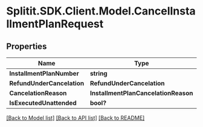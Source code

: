 # Splitit.SDK.Client.Model.CancelInstallmentPlanRequest
## Properties

Name | Type | Description | Notes
------------ | ------------- | ------------- | -------------
**InstallmentPlanNumber** | **string** |  | [optional] 
**RefundUnderCancelation** | **RefundUnderCancelation** |  | 
**CancelationReason** | **InstallmentPlanCancelationReason** |  | 
**IsExecutedUnattended** | **bool?** |  | 

[[Back to Model list]](../README.md#documentation-for-models) [[Back to API list]](../README.md#documentation-for-api-endpoints) [[Back to README]](../README.md)


